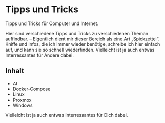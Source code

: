 # Tipps und Tricks
Tipps und Tricks für Computer und Internet.

Hier sind verschiedene Tipps und Tricks zu verschiedenen Theman auffindbar. – Eigentlich dient mir dieser Bereich als eine Art „Spickzettel“. Kniffe und Infos, die ich immer wieder benötige, schreibe ich hier einfach auf, und kann sie so schnell wiederfinden. Vielleicht ist ja auch entwas Interressantes für Andere dabei.

## Inhalt

* AI
* Docker-Compose
* Linux
* Proxmox
* Windows

Vielleicht ist ja auch entwas Interressantes für Dich dabei.
